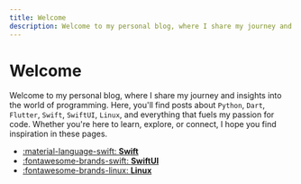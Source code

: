 ```yaml
---
title: Welcome
description: Welcome to my personal blog, where I share my journey and insights into the world of programming. Here, you'll find posts about Python, Dart, Flutter, Swift, SwiftUI, Linux, and everything that fuels my passion for code. Whether you're here to learn, explore, or connect, I hope you find inspiration in these pages.
---
```


# Welcome

Welcome to my personal blog, where I share my journey and insights into the world of programming. Here, you'll find posts about `Python`, `Dart`, `Flutter`, `Swift`, `SwiftUI`, `Linux`, and everything that fuels my passion for code. Whether you're here to learn, explore, or connect, I hope you find inspiration in these pages.

<div class="grid cards" markdown>

- [:material-language-swift: **Swift**](swift/index.md)
- [:fontawesome-brands-swift: **SwiftUI**](swiftui/index.md)
- [:fontawesome-brands-linux: **Linux**](linux/index.md)

</div>
